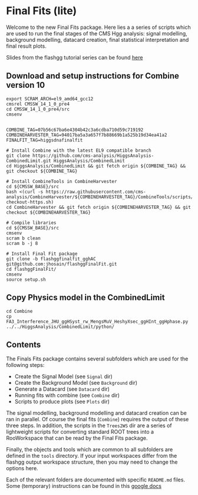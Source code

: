 # Final Fits (lite)
Welcome to the new Final Fits package. Here lies a a series of scripts which are used to run the final stages of the CMS Hgg analysis: signal modelling, background modelling, datacard creation, final statistical interpretation and final result plots.

Slides from the flashgg tutorial series can be found [here](https://indico.cern.ch/event/963619/contributions/4112177/attachments/2151275/3627204/finalfits_tutorial_201126.pdf)

## Download and setup instructions for Combine version 10

```
export SCRAM_ARCH=el9_amd64_gcc12
cmsrel CMSSW_14_1_0_pre4
cd CMSSW_14_1_0_pre4/src
cmsenv


COMBINE_TAG=07b56c67ba6e4304b42c3a6cdba710d59c719192
COMBINEHARVESTER_TAG=94017ba5a3a657f7b88669b1a525b19d34ea41a2
FINALFIT_TAG=higgsdnafinalfit

# Install Combine with the latest EL9 compatible branch
git clone https://github.com/cms-analysis/HiggsAnalysis-CombinedLimit.git HiggsAnalysis/CombinedLimit
cd HiggsAnalysis/CombinedLimit && git fetch origin ${COMBINE_TAG} && git checkout ${COMBINE_TAG}

# Install CombineTools in CombineHarvester
cd ${CMSSW_BASE}/src
bash <(curl -s https://raw.githubusercontent.com/cms-analysis/CombineHarvester/${COMBINEHARVESTER_TAG}/CombineTools/scripts/sparse-checkout-https.sh)
cd CombineHarvester && git fetch origin ${COMBINEHARVESTER_TAG} && git checkout ${COMBINEHARVESTER_TAG}

# Compile libraries
cd ${CMSSW_BASE}/src
cmsenv
scram b clean
scram b -j 8

# Install Final Fit package
git clone -b flashggfinalfit_gghAC git@github.com:jhosain/flashggFinalFit.git
cd flashggFinalFit/
cmsenv
source setup.sh

```

## Copy Physics model in the CombinedLimit 
```
cd Combine
cp FA3_Interference_JHU_ggHSyst_rw_MengsMuV_HeshyXsec_ggHInt_ggHphase.py ../../HiggsAnalysis/CombinedLimit/python/
```



## Contents
The Finals Fits package contains several subfolders which are used for the following steps:

* Create the Signal Model (see `Signal` dir)
* Create the Background Model (see `Background` dir)
* Generate a Datacard (see `Datacard` dir)
* Running fits with combine (see `Combine` dir)
* Scripts to produce plots (see `Plots` dir)

The signal modelling, background modelling and datacard creation can be ran in parallel. Of course the final fits (`Combine`) requires the output of these three steps. In addition, the scripts in the `Trees2WS` dir are a series of lightweight scripts for converting standard ROOT trees into a RooWorkspace that can be read by the Final Fits package.

Finally, the objects and tools which are common to all subfolders are defined in the `tools` directory. If your input workspaces differ from the flashgg output workspace structure, then you may need to change the options here.

Each of the relevant folders are documented with specific `README.md` files. Some (temporary) instructions can be found in this [google docs](https://docs.google.com/document/d/1NwUrPvOZ2bByaHNqt_Fr6oYcP7icpbw1mPlw_3lHhEE/edit)
